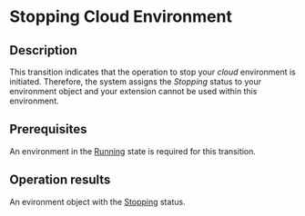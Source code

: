 # Stopping Cloud Environment
## Description
This transition indicates that the operation to stop your *cloud* environment is initiated. Therefore, the system assigns the *Stopping* status to your environment object and your extension cannot be used within this environment.

## Prerequisites
An environment in the [Running](s-c-running.html) state is required for this transition.

## Operation results
An evironment object with the [Stopping](s-d-stopping.html) status.
